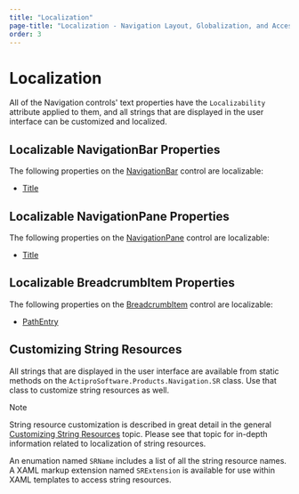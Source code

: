 ```yaml
---
title: "Localization"
page-title: "Localization - Navigation Layout, Globalization, and Accessibility Features"
order: 3
---
```

# Localization

All of the Navigation controls' text properties have the `Localizability` attribute applied to them, and all strings that are displayed in the user interface can be customized and localized.

## Localizable NavigationBar Properties

The following properties on the [NavigationBar](xref:ActiproSoftware.Windows.Controls.Navigation.NavigationBar) control are localizable:

- [Title](xref:ActiproSoftware.Windows.Controls.Navigation.NavigationBar.Title)

## Localizable NavigationPane Properties

The following properties on the [NavigationPane](xref:ActiproSoftware.Windows.Controls.Navigation.NavigationPane) control are localizable:

- [Title](xref:ActiproSoftware.Windows.Controls.Navigation.NavigationPane.Title)

## Localizable BreadcrumbItem Properties

The following properties on the [BreadcrumbItem](xref:ActiproSoftware.Windows.Controls.Navigation.BreadcrumbItem) control are localizable:

- [PathEntry](xref:ActiproSoftware.Windows.Controls.Navigation.BreadcrumbItem.PathEntry)

## Customizing String Resources

All strings that are displayed in the user interface are available from static methods on the `ActiproSoftware.Products.Navigation.SR` class.  Use that class to customize string resources as well.

> [!NOTE]
> String resource customization is described in great detail in the general [Customizing String Resources](../../customizing-string-resources.md) topic.  Please see that topic for in-depth information related to localization of string resources.

An enumation named `SRName` includes a list of all the string resource names.  A XAML markup extension named `SRExtension` is available for use within XAML templates to access string resources.
